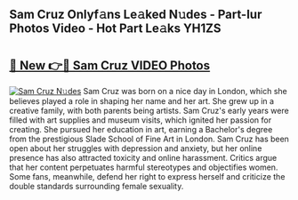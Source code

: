 ## Sam Cruz Onlyf𝚊ns Le𝚊ked N𝚞des - Part-Iur Photos Video - Hot Part Le𝚊ks YH1ZS

# <h2><a href="http://ab64549.deff.icu/?id=Sam+Cruz">🔗 New 👉🔴 Sam Cruz VIDEO Photos</a></h2>

[![Sam Cruz N𝚞des](https://i.imgur.com/rIISA9y.gif)](http://ab64549.deff.icu/?id=Sam+Cruz)
Sam Cruz was born on a nice day in London, which she believes played a role in shaping her name and her art. She grew up in a creative family, with both parents being artists. Sam Cruz's early years were filled with art supplies and museum visits, which ignited her passion for creating. She pursued her education in art, earning a Bachelor's degree from the prestigious Slade School of Fine Art in London. Sam Cruz has been open about her struggles with depression and anxiety, but her online presence has also attracted toxicity and online harassment. Critics argue that her content perpetuates harmful stereotypes and objectifies women. Some fans, meanwhile, defend her right to express herself and criticize the double standards surrounding female sexuality.

